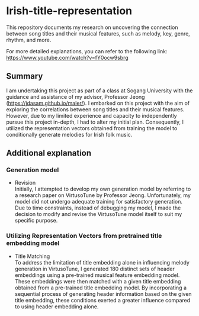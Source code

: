 # Irish-title-representation

This repository documents my research on uncovering the connection between song titles and their musical features, such as melody, key, genre, rhythm, and more.

For more detailed explanations, you can refer to the following link: https://www.youtube.com/watch?v=fY0ocw9sbrg


## Summary
I am undertaking this project as part of a class at Sogang University with the guidance and assistance of my advisor, Professor Jeong (https://jdasam.github.io/maler/). I embarked on this project with the aim of exploring the correlations between song titles and their musical features. However, due to my limited experience and capacity to independently pursue this project in-depth, I had to alter my initial plan. Consequently, I utilized the representation vectors obtained from training the model to conditionally generate melodies for Irish folk music.

## Additional explanation
### Generation model
- Revision  
Initially, I attempted to develop my own generation model by referring to a research paper on VirtusoTune by Professor Jeong. Unfortunately, my model did not undergo adequate training for satisfactory generation. Due to time constraints, instead of debugging my model, I made the decision to modify and revise the VirtusoTune model itself to suit my specific purpose.

### Utilizing Representation Vectors from pretrained title embedding model
- Title Matching  
To address the limitation of title embedding alone in influencing melody generation in VirtusoTune, I generated 180 distinct sets of header embeddings using a pre-trained musical feature embedding model. These embeddings were then matched with a given title embedding obtained from a pre-trained title embedding model. By incorporating a sequential process of generating header information based on the given title embedding, these conditions exerted a greater influence compared to using header embedding alone.
